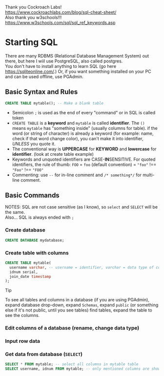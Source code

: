 Thank you Cockroach Labs!<br/>
https://www.cockroachlabs.com/blog/sql-cheat-sheet/ <br/>
Also thank you w3schools!!!<br/>
https://www.w3schools.com/sql/sql_ref_keywords.asp  

# Starting SQL
There are many RDBMS (Relational Database Management System) out there, but here I wiil use PostgreSQL, also called postgres.<br/>
You don't have to install anything to learn SQL (go here https://sqliteonline.com/.) Or, if you want something installed on your PC and can be used offline, use PGAdmin. 

## Basic Syntax and Rules
```SQL
CREATE TABLE mytable(); -- Make a blank table
```
- Semicolon `;` is used as the end of every "command" or in SQL is called token
- `CREATE TABLE` is a **keyword** and `mytable` is called **identifier**. The `()` means `mytable` has "something inside" (usually columns for table). if the word (or string of character) is already a keyword (for example: name, check if that word change color), you can't make it into identifier, _UNLESS_ you quote it.
- The conventional way is **UPPERCASE** for **KEYWORD** and **lowercase** for **identifier**. (look at create table example) 
- Keywords and unquoted identifiers are CASE-**IN**SENSITIVE. For quoted identifiers, the rule of thumb: `FOO` = `foo` (default convention) = `"foo"` !== `"Foo"` !== `"FOO"`
- Commenting: use `--` for in-line comment and `/* something*/` for multi-line comment.

## Basic Commands
NOTES: SQL are not case sensitive (as I know), so `select` and `SELECT` will be the same. <br/>
Also... SQL is always ended with `;` <br/>
### Create database
```SQL
CREATE DATABASE mydatabase;
```
### Create table with columns
```SQL
CREATE TABLE mytable(
  username varchar, -- username = identifier, varchar = data type of column username
  idnum serial,
  join_date timestamp
);
```
> [!TIP]
> To see all tables and columns in a database (if you are using PGAdmin), expand database drop-down, expand `Schemas`, expand `public` (or something else if it's not public, until you see tables) find tables, expand the table to see the columns.
### Edit columns of a database (rename, change data type)
### Input row data 
### Get data from database (`SELECT`)
```SQL
SELECT * FROM mytable; -- select all columns in mytable table
SELECT username, idnum FROM mytable; -- only mentioned columns are shown
```

